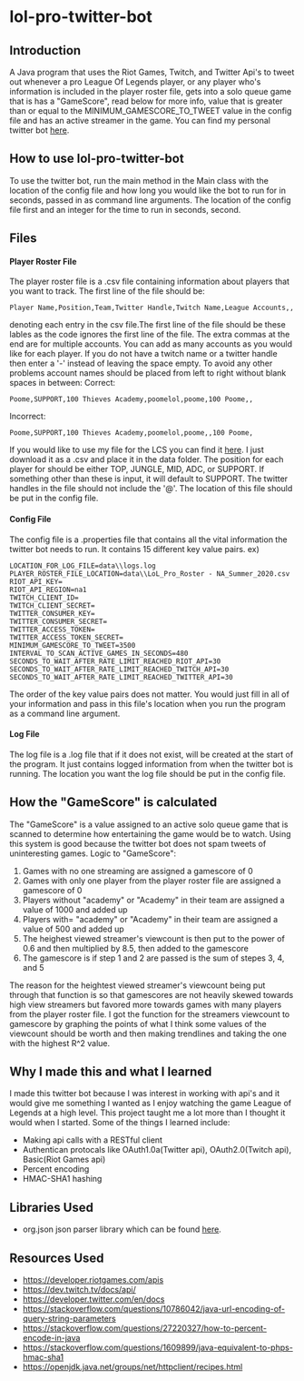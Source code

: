 # lol-pro-twitter-bot

## Introduction

 A Java program that uses the Riot Games, Twitch, and Twitter Api's to tweet out whenever a pro League Of Legends player, or any player who's information is included in the player roster file, gets into a solo queue game that is has a "GameScore", read below for more info, value that is greater than or equal to the MINIMUM_GAMESCORE_TO_TWEET value in the config file and has an active streamer in the game. You can find my personal twitter bot [here](https://twitter.com/lol_pro_watch).

## How to use lol-pro-twitter-bot

 To use the twitter bot, run the main method in the Main class with the location of the config file and how long you would like the bot to run for in seconds, passed in as command line arguments. The location of the config file first and an integer for the time to run in seconds, second.
 
## Files
#### Player Roster File
 The player roster file is a .csv file containing information about players that you want to track. The first line of the file should be:
 ```
 Player Name,Position,Team,Twitter Handle,Twitch Name,League Accounts,,
 ```
 denoting each entry in the csv file.The first line of the file should be these lables as the code ignores the first line of the file. The extra commas at the end are for multiple accounts. You can add as many accounts as you would like for each player. If you do not have a twitch name or a twitter handle then enter a '-' instead of leaving the space empty. To avoid any other problems account names should be placed from left to right without blank spaces in between:
 Correct:
 ```
 Poome,SUPPORT,100 Thieves Academy,poomelol,poome,100 Poome,,
 ```
 Incorrect:
 ```
 Poome,SUPPORT,100 Thieves Academy,poomelol,poome,,100 Poome,
 ```
 If you would like to use my file for the LCS you can find it [here](https://docs.google.com/spreadsheets/d/1ej2HGbZBQM48YklQkzNFfpLEbk0hqklUUVV7C5-eges/edit?usp=sharing). I just download it as a .csv and place it in the data folder.
 The position for each player for should be either TOP, JUNGLE, MID, ADC, or SUPPORT. If something other than these is input, it will default to SUPPORT. The twitter handles in the file should not include the '@'. The location of this file should be put in the config file.

#### Config File
 The config file is a .properties file that contains all the vital information the twitter bot needs to run. It contains 15 different key value pairs.
 ex)
 ```
 LOCATION_FOR_LOG_FILE=data\\logs.log
 PLAYER_ROSTER_FILE_LOCATION=data\\LoL_Pro_Roster - NA_Summer_2020.csv
 RIOT_API_KEY=
 RIOT_API_REGION=na1
 TWITCH_CLIENT_ID=
 TWITCH_CLIENT_SECRET=
 TWITTER_CONSUMER_KEY=
 TWITTER_CONSUMER_SECRET=
 TWITTER_ACCESS_TOKEN=
 TWITTER_ACCESS_TOKEN_SECRET=
 MINIMUM_GAMESCORE_TO_TWEET=3500
 INTERVAL_TO_SCAN_ACTIVE_GAMES_IN_SECONDS=480
 SECONDS_TO_WAIT_AFTER_RATE_LIMIT_REACHED_RIOT_API=30
 SECONDS_TO_WAIT_AFTER_RATE_LIMIT_REACHED_TWITCH_API=30
 SECONDS_TO_WAIT_AFTER_RATE_LIMIT_REACHED_TWITTER_API=30
 ```
 The order of the key value pairs does not matter. You would just fill in all of your information and pass in this file's location when you run the program as a command line argument.
 
 #### Log File
 The log file is a .log file that if it does not exist, will be created at the start of the program. It just contains logged information from when the twitter bot is running. The location you want the log file should be put in the config file.
 
 ## How the "GameScore" is calculated
 
 The "GameScore" is a value assigned to an active solo queue game that is scanned to determine how entertaining the game would be to watch. Using this system is good because the twitter bot does not spam tweets of uninteresting games. Logic to "GameScore":
 1. Games with no one streaming are assigned a gamescore of 0
 2. Games with only one player from the player roster file are assigned a gamescore of 0
 3. Players without "academy" or "Academy" in their team are assigned a value of 1000 and added up
 4. Players with= "academy" or "Academy" in their team are assigned a value of 500 and added up
 5. The heighest viewed streamer's viewcount is then put to the power of 0.6 and then multiplied by 8.5, then added to the gamescore
 6. The gamescore is if step 1 and 2 are passed is the sum of stepes 3, 4, and 5
 
 The reason for the heightest viewed streamer's viewcount being put through that function is so that gamescores are not heavily skewed towards high view streamers but favored more towards games with many players from the player roster file. I got the function for the streamers viewcount to gamescore by graphing the points of what I think some values of the viewcount should be worth and then making trendlines and taking the one with the highest R^2 value.
 
 ## Why I made this and what I learned

 I made this twitter bot because I was interest in working with api's and it would give me something I wanted as I enjoy watching the game League of Legends at a high level. This project taught me a lot more than I thought it would when I started. Some of the things I learned include:
 - Making api calls with a RESTful client
 - Authentican protocals like OAuth1.0a(Twitter api), OAuth2.0(Twitch api), Basic(Riot Games api)
 - Percent encoding
 - HMAC-SHA1 hashing
 
 ## Libraries Used
 - org.json json parser library which can be found [here](https://github.com/stleary/JSON-java).

 ## Resources Used
 - https://developer.riotgames.com/apis
 - https://dev.twitch.tv/docs/api/
 - https://developer.twitter.com/en/docs
 - https://stackoverflow.com/questions/10786042/java-url-encoding-of-query-string-parameters
 - https://stackoverflow.com/questions/27220327/how-to-percent-encode-in-java
 - https://stackoverflow.com/questions/1609899/java-equivalent-to-phps-hmac-sha1
 - https://openjdk.java.net/groups/net/httpclient/recipes.html
 
